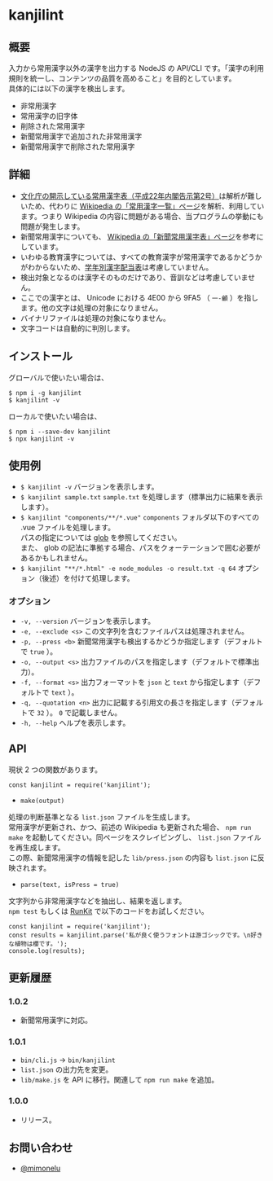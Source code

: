 # kanjilint

## 概要

入力から常用漢字以外の漢字を出力する NodeJS の API/CLI です。「漢字の利用規則を統一し、コンテンツの品質を高めること」を目的としています。  
具体的には以下の漢字を検出します。

* 非常用漢字
* 常用漢字の旧字体
* 削除された常用漢字
* 新聞常用漢字で追加された非常用漢字
* 新聞常用漢字で削除された常用漢字

## 詳細

* [文化庁の開示している常用漢字表（平成22年内閣告示第2号）](http://www.bunka.go.jp/kokugo_nihongo/sisaku/joho/joho/kijun/naikaku/kanji/index.html)は解析が難しいため、代わりに [Wikipedia の「常用漢字一覧」ページ](https://ja.wikipedia.org/wiki/%E5%B8%B8%E7%94%A8%E6%BC%A2%E5%AD%97%E4%B8%80%E8%A6%A7)を解析、利用しています。つまり Wikipedia の内容に問題がある場合、当プログラムの挙動にも問題が発生します。
* 新聞常用漢字についても、 [Wikipedia の「新聞常用漢字表」ページ](https://ja.wikipedia.org/wiki/%E6%96%B0%E8%81%9E%E5%B8%B8%E7%94%A8%E6%BC%A2%E5%AD%97%E8%A1%A8)を参考にしています。
* いわゆる教育漢字については、すべての教育漢字が常用漢字であるかどうかがわからないため、[学年別漢字配当表](https://ja.wikipedia.org/wiki/%E5%AD%A6%E5%B9%B4%E5%88%A5%E6%BC%A2%E5%AD%97%E9%85%8D%E5%BD%93%E8%A1%A8)は考慮していません。
* 検出対象となるのは漢字そのものだけであり、音訓などは考慮していません。
* ここでの漢字とは、 Unicode における 4E00 から 9FA5 （ `一-龥` ）を指します。他の文字は処理の対象になりません。
* バイナリファイルは処理の対象になりません。
* 文字コードは自動的に判別します。

## インストール

グローバルで使いたい場合は、

```
$ npm i -g kanjilint
$ kanjilint -v
```

ローカルで使いたい場合は、

```
$ npm i --save-dev kanjilint
$ npx kanjilint -v
```

## 使用例

* `$ kanjilint -v` バージョンを表示します。
* `$ kanjilint sample.txt` `sample.txt` を処理します（標準出力に結果を表示します）。
* `$ kanjilint "components/**/*.vue"` `components` フォルダ以下のすべての .vue ファイルを処理します。  
パスの指定については [glob](https://www.npmjs.com/package/glob) を参照してください。  
また、 glob の記法に準拠する場合、パスをクォーテーションで囲む必要があるかもしれません。
* `$ kanjilint "**/*.html" -e node_modules -o result.txt -q 64` オプション（後述）を付けて処理します。

### オプション

* `-v, --version` バージョンを表示します。
* `-e, --exclude <s>` この文字列を含むファイルパスは処理されません。
* `-p, --press <b>` 新聞常用漢字も検出するかどうか指定します（デフォルトで `true` ）。
* `-o, --output <s>` 出力ファイルのパスを指定します（デフォルトで標準出力）。
* `-f, --format <s>` 出力フォーマットを `json` と `text` から指定します（デフォルトで `text` ）。
* `-q, --quotation <n>` 出力に記載する引用文の長さを指定します（デフォルトで `32` ）。 `0` で記載しません。
* `-h, --help` ヘルプを表示します。

## API

現状 2 つの関数があります。

```
const kanjilint = require('kanjilint');
```

* `make(output)`

処理の判断基準となる `list.json` ファイルを生成します。  
常用漢字が更新され、かつ、前述の Wikipedia も更新された場合、 `npm run make` を起動してください。同ページをスクレイピングし、 `list.json` ファイルを再生成します。  
この際、新聞常用漢字の情報を記した `lib/press.json` の内容も `list.json` に反映されます。

* `parse(text, isPress = true)`

文字列から非常用漢字などを抽出し、結果を返します。  
`npm test` もしくは [RunKit](https://npm.runkit.com/kanjilint) で以下のコードをお試しください。

```
const kanjilint = require('kanjilint');
const results = kanjilint.parse('私が良く使うフォントは游ゴシックです。\n好きな植物は櫻です。');
console.log(results);
```

## 更新履歴

### 1.0.2

* 新聞常用漢字に対応。

### 1.0.1

* `bin/cli.js` → `bin/kanjilint`
* `list.json` の出力先を変更。
* `lib/make.js` を API に移行。関連して `npm run make` を追加。

### 1.0.0

* リリース。

## お問い合わせ

* [@mimonelu](https://twitter.com/mimonelu)
